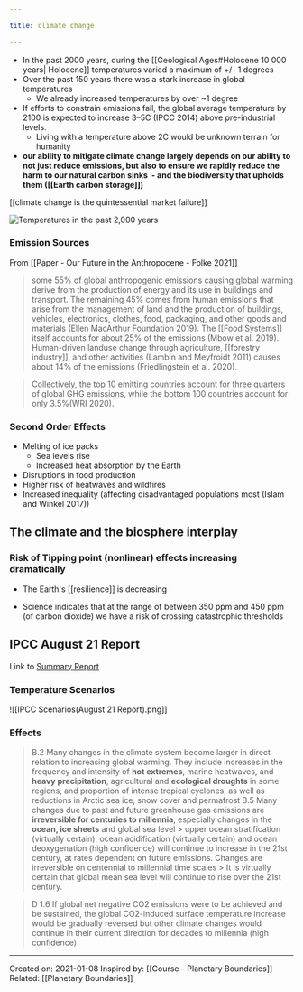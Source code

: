```yaml
---
title: climate change 
---
```

- In the past 2000 years, during the [[Geological Ages#Holocene 10 000 years| Holocene]] temperatures varied a maximum of +/- 1 degrees
- Over the past 150 years there was a stark increase in global temperatures
	- We already increased temperatures by over ~1 degree 
- If efforts to constrain emissions fail, the global average temperature by 2100 is expected to increase 3–5C (IPCC 2014) above pre-industrial levels.
	- Living with a temperature above 2C would be unknown terrain for humanity
- **our ability to mitigate climate change largely depends on our ability to not just reduce emissions, but also to ensure we rapidly reduce the harm to our natural carbon sinks  - and the biodiversity that upholds them ([[Earth carbon storage]])**

[[climate change is the quintessential market failure]]


![Temperatures in the past 2,000 years](https://external-content.duckduckgo.com/iu/?u=https%3A%2F%2Fupload.wikimedia.org%2Fwikipedia%2Fcommons%2Fthumb%2Ff%2Ff8%2F2000%252B_year_global_temperature_including_Medieval_Warm_Period_and_Little_Ice_Age_-_Ed_Hawkins.svg%2F1200px-2000%252B_year_global_temperature_including_Medieval_Warm_Period_and_Little_Ice_Age_-_Ed_Hawkins.svg.png&f=1&nofb=1)

### Emission Sources
From [[Paper - Our Future in the Anthropocene - Folke 2021]]

> some 55% of global anthropogenic emissions causing global warming derive from the production of energy and its use in buildings and transport. The remaining 45% comes from human emissions that arise from the management of land and the production of buildings, vehicles, electronics, clothes, food, packaging, and other goods and materials (Ellen MacArthur Foundation 2019). The [[Food Systems]] itself accounts for about 25% of the emissions (Mbow et al. 2019). Human-driven landuse change through agriculture, [[forestry industry]], and other activities (Lambin and Meyfroidt 2011) causes about 14% of the emissions (Friedlingstein et al. 2020).

> Collectively, the top 10 emitting countries account for three quarters of global GHG emissions, while the bottom 100 countries account for only 3.5%(WRI 2020).



### Second Order Effects
- Melting of ice packs
	- Sea levels rise
	- Increased heat absorption by the Earth
- Disruptions in food production
- Higher risk of heatwaves and wildfires
- Increased inequality (affecting disadvantaged populations most (Islam and
Winkel 2017))

## The climate and the biosphere interplay
### Risk of Tipping point (nonlinear) effects increasing dramatically
- The Earth's [[resilience]] is decreasing


- Science indicates that at the range of between 350 ppm and 450 ppm (of carbon dioxide) we have a risk of crossing catastrophic thresholds


## IPCC August 21 Report
Link to [Summary Report](https://www.ipcc.ch/report/ar6/wg1/downloads/report/IPCC_AR6_WGI_SPM.pdf)
### Temperature Scenarios
![[IPCC Scenarios(August 21 Report).png]]

### Effects
> B.2 Many changes in the climate system become larger in direct relation to increasing global warming. They include increases in the frequency and intensity of **hot extremes**, marine heatwaves, and **heavy precipitation**, agricultural and **ecological droughts** in some regions, and proportion of intense tropical cyclones, as well as reductions in Arctic sea ice, snow cover and permafrost
> B.5 Many changes due to past and future greenhouse gas emissions are **irreversible for centuries to millennia**, especially changes in the **ocean, ice sheets** and global sea level
	> upper ocean stratification (virtually certain), ocean acidification (virtually certain) and ocean deoxygenation (high confidence) will continue to increase in the 21st century, at rates dependent on future emissions. Changes are irreversible on centennial to millennial time scales 
	> It is virtually certain that global mean sea level will continue to rise over the 21st century.

> D 1.6 If global net negative CO2 emissions were to be achieved and be sustained, the global CO2-induced surface temperature increase would be gradually reversed but other climate changes would continue in their current direction for decades to millennia (high confidence)

-------------------
Created on: 2021-01-08
Inspired by: [[Course - Planetary Boundaries]]
Related: [[Planetary Boundaries]]

